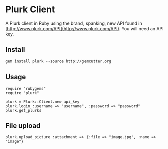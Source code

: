 # Plurk Client #

A Plurk client in Ruby using the brand, spanking, new API found in [http://www.plurk.com/API](http://www.plurk.com/API). You will need an API key.

## Install ##
    gem install plurk --source http://gemcutter.org

## Usage ##
    require "rubygems"
    require "plurk"
    
    plurk = Plurk::Client.new api_key
    plurk.login :username => "username", :password => "password"
    plurk.get_plurks
    

## File upload ##
    plurk.upload_picture :attachment => {:file => "image.jpg", :name => "image"}
    
